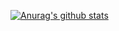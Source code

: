 [![Anurag's github stats](https://github-readme-stats.vercel.app/api?username=SoldOut200114)](https://github.com/anuraghazra/github-readme-stats)
